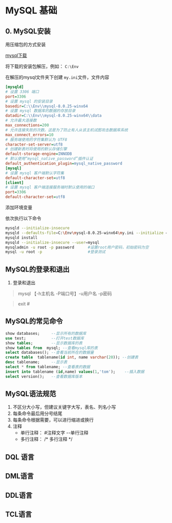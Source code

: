 # MySQL 基础



## 0.  MySQL安装

用压缩包的方式安装

[mysql下载](https://dev.mysql.com/downloads/mysql/)

将下载的安装包解压，例如： `C:\Env`

在解压的mysql文件夹下创建 `my.ini`文件，文件内容

```ini
[mysqld] 
# 设置 3306 端口 
port=3306 
# 设置 mysql 的安装目录 
basedir=C:\\Env\\mysql-8.0.25-winx64
# 设置 mysql 数据库的数据的存放目录
datadir=C:\\Env\\mysql-8.0.25-winx64\\data 
# 允许最大连接数 
max_connections=200 
# 允许连接失败的次数。这是为了防止有人从该主机试图攻击数据库系统 
max_connect_errors=10 
# 服务端使用的字符集默认为 UTF8 
character-set-server=utf8 
# 创建新表时将使用的默认存储引擎 
default-storage-engine=INNODB 
# 默认使用“mysql_native_password”插件认证 
default_authentication_plugin=mysql_native_password 
[mysql] 
# 设置 mysql 客户端默认字符集 
default-character-set=utf8 
[client] 
# 设置 mysql 客户端连接服务端时默认使用的端口 
port=3306 
default-character-set=utf8
```

添加环境变量



依次执行以下命令

```bash
mysqld --initialize-insecure
mysqld --defaults-file=C:\Env\mysql-8.0.25-winx64\my.ini --initialize –console
mysqld install
mysqld --initialize-insecure --user=mysql	
mysqladmin -u root -p password		#设置root用户密码，初始密码为空
mysql -u root -p					#登录测试
```







## MySQL的登录和退出

1. 登录和退出
> mysql 【-h主机名 -P端口号】-u用户名 -p密码

> exit  #

## MySQL的常见命令

```sql
show databases;     --显示所有的数据库
use test;           --打开test数据库
show tables;        --显示数据库的表
show tables from  mysql; --查看mysql库的表
select databases(); --查看当前所在的数据量
create table  tablename(id int, name varchar(20)); --创建表
desc tablename;     --显示表
select * from tablename; --查看表的数据
insert into tablename (id,name) values(1,'tom');    --插入数据
select version();   --查看数据库版本
```


## MySQL语法规范

1. 不区分大小写，但建议关键字大写，表名、列名小写
2. 每条命令最后用分号结尾
3. 每条命令根据需要，可以进行缩进或换行
4. 注释
    * 单行注释： #注释文字   --单行注释
    * 多行注释： /* 多行注释 */


## DQL 语言

## DML语言

## DDL语言

## TCL语言
